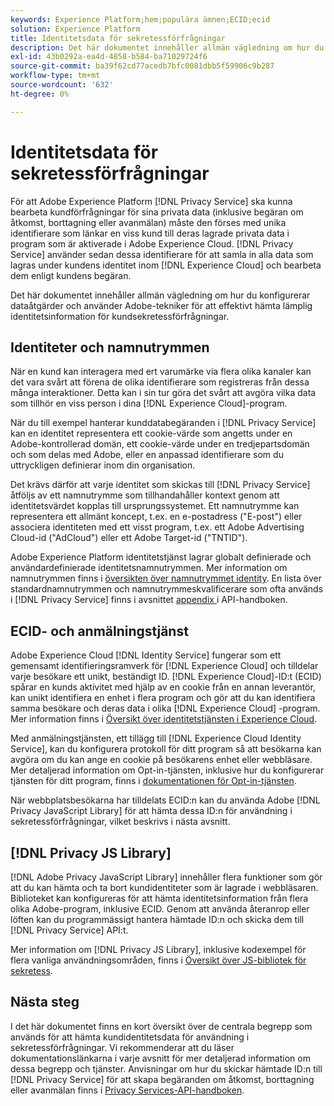 ```yaml
---
keywords: Experience Platform;hem;populära ämnen;ECID;ecid
solution: Experience Platform
title: Identitetsdata för sekretessförfrågningar
description: Det här dokumentet innehåller allmän vägledning om hur du konfigurerar dataåtgärder och använder Adobe-tekniker för att effektivt hämta lämplig identitetsinformation för kundsekretessförfrågningar.
exl-id: 43b0292a-ea4d-4858-b584-ba71029724f6
source-git-commit: ba39f62cd77acedb7bfc0081dbb5f59906c9b287
workflow-type: tm+mt
source-wordcount: '632'
ht-degree: 0%

---
```


# Identitetsdata för sekretessförfrågningar

För att Adobe Experience Platform [!DNL Privacy Service] ska kunna bearbeta kundförfrågningar för sina privata data (inklusive begäran om åtkomst, borttagning eller avanmälan) måste den förses med unika identifierare som länkar en viss kund till deras lagrade privata data i program som är aktiverade i Adobe Experience Cloud. [!DNL Privacy Service] använder sedan dessa identifierare för att samla in alla data som lagras under kundens identitet inom [!DNL Experience Cloud] och bearbeta dem enligt kundens begäran.

Det här dokumentet innehåller allmän vägledning om hur du konfigurerar dataåtgärder och använder Adobe-tekniker för att effektivt hämta lämplig identitetsinformation för kundsekretessförfrågningar.

## Identiteter och namnutrymmen

När en kund kan interagera med ert varumärke via flera olika kanaler kan det vara svårt att förena de olika identifierare som registreras från dessa många interaktioner. Detta kan i sin tur göra det svårt att avgöra vilka data som tillhör en viss person i dina [!DNL Experience Cloud]-program.

När du till exempel hanterar kunddatabegäranden i [!DNL Privacy Service] kan en identitet representera ett cookie-värde som angetts under en Adobe-kontrollerad domän, ett cookie-värde under en tredjepartsdomän och som delas med Adobe, eller en anpassad identifierare som du uttryckligen definierar inom din organisation.

Det krävs därför att varje identitet som skickas till [!DNL Privacy Service] åtföljs av ett namnutrymme som tillhandahåller kontext genom att identitetsvärdet kopplas till ursprungssystemet. Ett namnutrymme kan representera ett allmänt koncept, t.ex. en e-postadress (&quot;E-post&quot;) eller associera identiteten med ett visst program, t.ex. ett Adobe Advertising Cloud-id (&quot;AdCloud&quot;) eller ett Adobe Target-id (&quot;TNTID&quot;).

Adobe Experience Platform identitetstjänst lagrar globalt definierade och användardefinierade identitetsnamnutrymmen. Mer information om namnutrymmen finns i [översikten över namnutrymmet identity](../identity-service/features/namespaces.md). En lista över standardnamnutrymmen och namnutrymmeskvalificerare som ofta används i [!DNL Privacy Service] finns i avsnittet [ appendix ](api/appendix.md) i API-handboken.

## ECID- och anmälningstjänst

Adobe Experience Cloud [!DNL Identity Service] fungerar som ett gemensamt identifieringsramverk för [!DNL Experience Cloud] och tilldelar varje besökare ett unikt, beständigt ID. [!DNL Experience Cloud]-ID:t (ECID) spårar en kunds aktivitet med hjälp av en cookie från en annan leverantör, kan unikt identifiera en enhet i flera program och gör att du kan identifiera samma besökare och deras data i olika [!DNL Experience Cloud] -program. Mer information finns i [Översikt över identitetstjänsten i Experience Cloud](https://experienceleague.adobe.com/docs/id-service/using/intro/overview.html).

Med anmälningstjänsten, ett tillägg till [!DNL Experience Cloud Identity Service], kan du konfigurera protokoll för ditt program så att besökarna kan avgöra om du kan ange en cookie på besökarens enhet eller webbläsare. Mer detaljerad information om Opt-in-tjänsten, inklusive hur du konfigurerar tjänsten för ditt program, finns i [dokumentationen för Opt-in-tjänsten](https://experienceleague.adobe.com/docs/id-service/using/implementation/opt-in-service/optin-overview.html).

När webbplatsbesökarna har tilldelats ECID:n kan du använda Adobe [!DNL Privacy JavaScript Library] för att hämta dessa ID:n för användning i sekretessförfrågningar, vilket beskrivs i nästa avsnitt.

## [!DNL Privacy JS Library]

[!DNL Adobe Privacy JavaScript Library] innehåller flera funktioner som gör att du kan hämta och ta bort kundidentiteter som är lagrade i webbläsaren. Biblioteket kan konfigureras för att hämta identitetsinformation från flera olika Adobe-program, inklusive ECID. Genom att använda återanrop eller löften kan du programmässigt hantera hämtade ID:n och skicka dem till [!DNL Privacy Service] API:t.

Mer information om [!DNL Privacy JS Library], inklusive kodexempel för flera vanliga användningsområden, finns i [Översikt över JS-bibliotek för sekretess](js-library.md).

## Nästa steg

I det här dokumentet finns en kort översikt över de centrala begrepp som används för att hämta kundidentitetsdata för användning i sekretessförfrågningar. Vi rekommenderar att du läser dokumentationslänkarna i varje avsnitt för mer detaljerad information om dessa begrepp och tjänster. Anvisningar om hur du skickar hämtade ID:n till [!DNL Privacy Service] för att skapa begäranden om åtkomst, borttagning eller avanmälan finns i [Privacy Services-API-handboken](api/overview.md).
